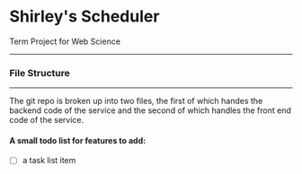 Shirley's Scheduler
=====================

Term Project for Web Science

-------


### File Structure
--------------------

The git repo is broken up into two files, the first of which handes the backend code of the service and the second of which handles the front end code of the service.

#### A small todo list for features to add:


- [ ] a task list item

